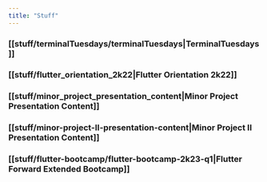 ```yaml
---
title: "Stuff"
---
```

### [[stuff/terminalTuesdays/terminalTuesdays|TerminalTuesdays]]
### [[stuff/flutter_orientation_2k22|Flutter Orientation 2k22]]
### [[stuff/minor_project_presentation_content|Minor Project Presentation Content]]
### [[stuff/minor-project-II-presentation-content|Minor Project II Presentation Content]]
### [[stuff/flutter-bootcamp/flutter-bootcamp-2k23-q1|Flutter Forward Extended Bootcamp]]